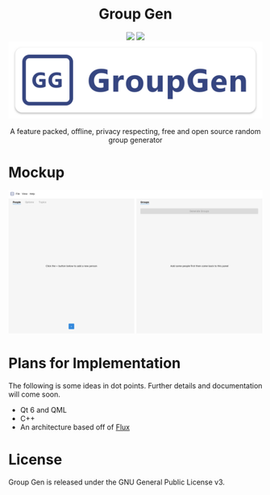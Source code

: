 <div align="center">
  <h1>Group Gen</h1>
  <div>
    <a href="CODE_OF_CONDUCT.md"><img src="https://img.shields.io/badge/Contributor%20Covenant-2.1-4baaaa.svg"/></a>
    <a href="LICENSE"><img src="https://img.shields.io/badge/License-GPL_v3-green.svg"/></a>
  </div>
  <img src="./assets/logo.svg"/>
  <p>A feature packed, offline, privacy respecting, free and open source random group generator</p>
</div>

# Mockup
![A mockup](./assets/mockup.png)

# Plans for Implementation

The following is some ideas in dot points. Further details and documentation will come soon.

- Qt 6 and QML
- C++
- An architecture based off of [Flux](https://facebook.github.io/flux/)

# License

Group Gen is released under the GNU General Public License v3.
